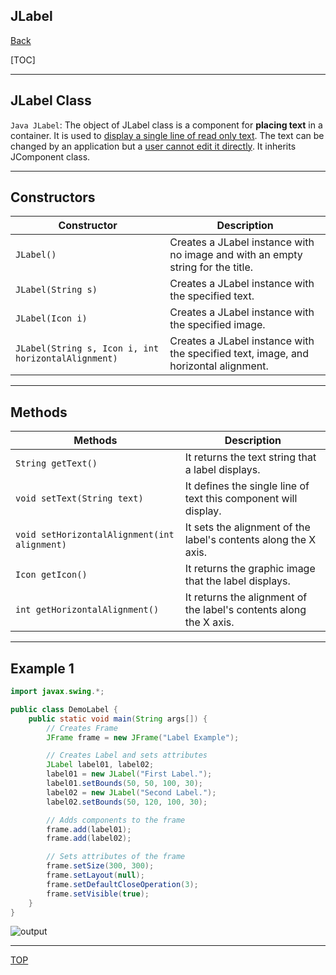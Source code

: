 ## JLabel

[Back](./java_swing.md)

[TOC]

---

## JLabel Class

`Java JLabel`: The object of JLabel class is a component for **placing text** in a container. It is used to <u>display a single line of read only text</u>. The text can be changed by an application but a <u>user cannot edit it directly</u>. It inherits JComponent class.

---

## Constructors

| Constructor                                         | Description                                                                         |
| --------------------------------------------------- | ----------------------------------------------------------------------------------- |
| `JLabel()`                                          | Creates a JLabel instance with no image and with an empty string for the title.     |
| `JLabel(String s)`                                  | Creates a JLabel instance with the specified text.                                  |
| `JLabel(Icon i)`                                    | Creates a JLabel instance with the specified image.                                 |
| `JLabel(String s, Icon i, int horizontalAlignment)` | Creates a JLabel instance with the specified text, image, and horizontal alignment. |

---

## Methods

| Methods                                      | Description                                                        |
| -------------------------------------------- | ------------------------------------------------------------------ |
| `String getText()`                           | It returns the text string that a label displays.                  |
| `void setText(String text)`                  | It defines the single line of text this component will display.    |
| `void setHorizontalAlignment(int alignment)` | It sets the alignment of the label's contents along the X axis.    |
| `Icon getIcon()`                             | It returns the graphic image that the label displays.              |
| `int getHorizontalAlignment()`               | It returns the alignment of the label's contents along the X axis. |

---

## Example 1

```java
import javax.swing.*;

public class DemoLabel {
    public static void main(String args[]) {
        // Creates Frame
        JFrame frame = new JFrame("Label Example");

        // Creates Label and sets attributes
        JLabel label01, label02;
        label01 = new JLabel("First Label.");
        label01.setBounds(50, 50, 100, 30);
        label02 = new JLabel("Second Label.");
        label02.setBounds(50, 120, 100, 30);

        // Adds components to the frame
        frame.add(label01);
        frame.add(label02);

        // Sets attributes of the frame
        frame.setSize(300, 300);
        frame.setLayout(null);
        frame.setDefaultCloseOperation(3);
        frame.setVisible(true);
    }
}
```

![output](https://static.javatpoint.com/java/swing/images/java-jlabel1.png)

---

[TOP](#jlabel)
